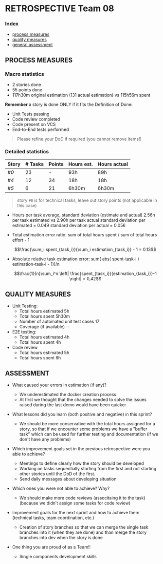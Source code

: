 RETROSPECTIVE Team 08
=====================================

### Index

- [process measures](#process-measures)
- [quality measures](#quality-measures)
- [general assessment](#assessment)

## PROCESS MEASURES

### Macro statistics

- 2 stories done
- 55 points done
- 117h30m original estimation (131 actual estimation) vs 115h56m spent

**Remember** a story is done ONLY if it fits the Definition of Done:

- Unit Tests passing
- Code review completed
- Code present on VCS
- End-to-End tests performed

> Please refine your DoD if required (you cannot remove items!)

### Detailed statistics

| Story | # Tasks | Points | Hours est. | Hours actual |
|-------|---------|--------|------------|--------------|
| _#0_  | 23      | -      | 93h        | 89h          |
| _#4_  | 12      | 34     | 18h        | 18h          |
| _#5_  | 6       | 21     | 6h30m      | 6h30m        |


> story `#0` is for technical tasks, leave out story points (not applicable in this case)

- Hours per task average, standard deviation (estimate and actual) 
  2.56h per task estimated vs 2.90h per task actual
  standard deviation per estimated = 0.049
  standard deviation per actual = 0.056
- Total estimation error ratio: sum of total hours spent / sum of total hours effort - 1

  $$\frac{\sum_i spent_{task_i}}{\sum_i estimation_{task_i}} - 1 = 0.13$$

- Absolute relative task estimation error: sum( abs( spent-task-i / estimation-task-i - 1))/n

  $$\frac{1}{n}\sum_i^n \left| \frac{spent_{task_i}}{estimation_{task_i}}-1 \right| = 0,42$$

## QUALITY MEASURES

- Unit Testing:
    - Total hours estimated 5h
    - Total hours spent 5h30m
    - Number of automated unit test cases 17
    - Coverage (if available) --
- E2E testing:
    - Total hours estimated 4h
    - Total hours spent 4h
- Code review
    - Total hours estimated 5h
    - Total hours spent 6h

## ASSESSMENT

- What caused your errors in estimation (if any)?
    - We underestimated the docker creation process
    - At first we thought that the changes needed to solve the issues raised during the last demo would have been quicker
- What lessons did you learn (both positive and negative) in this sprint?
    - We should be more conservative with the total hours assigned for a story, so that if we encounter some problems we have a "buffer task" which can be used for further testing and documentation (if we don't have any problems)

- Which improvement goals set in the previous retrospective were you able to achieve?
  - Meetings to define clearly how the story should be developed
  - Working on tasks sequentially starting from the first and not starting other stories until the DoD of the first.
   - Send daily messages about developing situation

- Which ones you were not able to achieve? Why?
  - We should make more code reviews (associtaing it to the task) (because we didn't assign some tasks for code review)

- Improvement goals for the next sprint and how to achieve them (technical tasks, team coordination, etc.)
  - Creation of story branches so that we can merge the single task branches into it (when they are done) and than merge the story branches into dev when the story is done

- One thing you are proud of as a Team!!
   - Single components development skills
    
